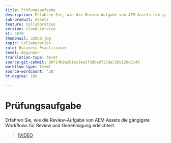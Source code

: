 ```yaml
---
title: Prüfungsaufgabe
description: Erfahren Sie, wie die Review-Aufgabe von AEM Assets die gängigste Workflows für Review und Genehmigung erleichtert.
sub-product: Assets
feature: Collaboration
version: cloud-service
kt: 4670
thumbnail: 32050.jpg
topic: Collaboration
role: Business Practitioner
level: Beginner
translation-type: tm+mt
source-git-commit: d9714b9a291ec3ee5f3dba9723de72bb120d2149
workflow-type: tm+mt
source-wordcount: '38'
ht-degree: 18%

---
```



# Prüfungsaufgabe

Erfahren Sie, wie die Review-Aufgabe von AEM Assets die gängigste Workflows für Review und Genehmigung erleichtert.

>[!VIDEO](https://video.tv.adobe.com/v/32050/?quality=12&learn=on&hidetitle=true)